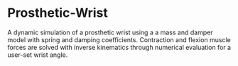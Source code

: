 # Prosthetic-Wrist
A dynamic simulation of a prosthetic wrist using a a mass and damper model with spring and damping coefficients. Contraction and flexion muscle forces are solved with inverse kinematics through numerical evaluation for a user-set wrist angle. 
